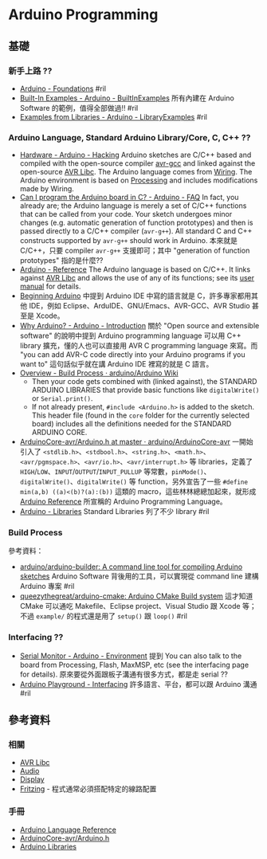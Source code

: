 # Arduino Programming

## 基礎

### 新手上路 ??

  - [Arduino \- Foundations](https://www.arduino.cc/en/Tutorial/Foundations) #ril
  - [Built-In Examples - Arduino \- BuiltInExamples](https://www.arduino.cc/en/Tutorial/BuiltInExamples) 所有內建在 Arduino Software 的範例，值得全部做過!! #ril
  - [Examples from Libraries - Arduino \- LibraryExamples](https://www.arduino.cc/en/Tutorial/LibraryExamples) #ril

### Arduino Language, Standard Arduino Library/Core, C, C++ ??

  - [Hardware - Arduino \- Hacking](https://www.arduino.cc/en/Hacking/HomePage) Arduino sketches are C/C++ based and compiled with the open-source compiler [avr-gcc](https://www.avrfreaks.net/) and linked against the open-source [AVR Libc](http://www.nongnu.org/avr-libc/). The Arduino language comes from [Wiring](http://wiring.org.co/). The Arduino environment is based on [Processing](http://processing.org/) and includes modifications made by Wiring.
  - [Can I program the Arduino board in C? - Arduino \- FAQ](https://www.arduino.cc/en/Main/FAQ#toc13) In fact, you already are; the Arduino language is merely a set of C/C++ functions that can be called from your code. Your sketch undergoes minor changes (e.g. automatic generation of function prototypes) and then is passed directly to a C/C++ compiler (`avr-g++`). All standard C and C++ constructs supported by `avr-g++` should work in Arduino. 本來就是 C/C++，只要 compiler `avr-g++` 支援即可；其中 "generation of function prototypes" 指的是什麼??
  - [Arduino \- Reference](https://www.arduino.cc/en/Reference/HomePage?from=Reference.Extended) The Arduino language is based on C/C++. It links against [AVR Libc](http://www.nongnu.org/avr-libc/user-manual/modules.html) and allows the use of any of its functions; see its [user manual](http://www.nongnu.org/avr-libc/user-manual/index.html) for details.
  - [Beginning Arduino](https://books.google.com.tw/books?id=QTbyAAAAQBAJ&pg=PA20) 中提到 Arduino IDE 中寫的語言就是 C，許多專家都用其他 IDE，例如 Eclipse、ArduIDE、GNU/Emacs、AVR-GCC、AVR Studio 甚至是 Xcode。
  - [Why Arduino? - Arduino \- Introduction](https://www.arduino.cc/en/Guide/Introduction) 關於 "Open source and extensible software" 的說明中提到 Arduino programming language 可以用 C++ library 擴充，懂的人也可以直接用 AVR C programming language 來寫。而 "you can add AVR-C code directly into your Arduino programs if you want to" 這句話似乎就在講 Arduino IDE 裡寫的就是 C 語言。
  - [Overview - Build Process · arduino/Arduino Wiki](https://github.com/arduino/Arduino/wiki/Build-Process#overview)
      - Then your code gets combined with (linked against), the STANDARD ARDUINO LIBRARIES that provide basic functions like `digitalWrite()` or `Serial.print()`.
      - If not already present, `#include <Arduino.h>` is added to the sketch. This header file (found in the `core` folder for the currently selected board) includes all the definitions needed for the STANDARD ARDUINO CORE.
  - [ArduinoCore\-avr/Arduino\.h at master · arduino/ArduinoCore\-avr](https://github.com/arduino/ArduinoCore-avr/blob/master/cores/arduino/Arduino.h) 一開始引入了 `<stdlib.h>`、`<stdbool.h>`、`<string.h>`、`<math.h>`、`<avr/pgmspace.h>`、`<avr/io.h>`、`<avr/interrupt.h>` 等 libraries，定義了 `HIGH`/`LOW`、`INPUT`/`OUTPUT`/`INPUT_PULLUP` 等常數，`pinMode()`、`digitalWrite()`、`digitalWrite()` 等 function，另外宣告了一些 `#define min(a,b) ((a)<(b)?(a):(b))` 這類的 macro，這些林林總總加起來，就形成 [Arduino Reference](https://www.arduino.cc/reference/en/) 所宣稱的 Arduino Programming Language。
  - [Arduino \- Libraries](https://www.arduino.cc/en/Reference/Libraries) Standard Libraries 列了不少 library #ril

### Build Process

參考資料：

  - [arduino/arduino\-builder: A command line tool for compiling Arduino sketches](https://github.com/arduino/arduino-builder) Arduino Software 背後用的工具，可以實現從 command line 建構 Arduino 專案 #ril
  - [queezythegreat/arduino\-cmake: Arduino CMake Build system](https://github.com/queezythegreat/arduino-cmake) 這才知道 CMake 可以通吃 Makefile、Eclipse project、Visual Studio 跟 Xcode 等；不過 `example/` 的程式還是用了 `setup()` 跟 `loop()` #ril

### Interfacing ??

  - [Serial Monitor - Arduino \- Environment](https://www.arduino.cc/en/Guide/Environment#serialmonitor) 提到 You can also talk to the board from Processing, Flash, MaxMSP, etc (see the interfacing page for details). 原來要從外面跟板子溝通有很多方式，都是走 serial ??
  - [Arduino Playground \- Interfacing](http://playground.arduino.cc/Main/Interfacing) 許多語言、平台，都可以跟 Arduino 溝通 #ril

## 參考資料

### 相關

  - [AVR Libc](avr-libc.md)
  - [Audio](arduino-audio.md)
  - [Display](arduino-display.md)
  - [Fritzing](fritzing.md) - 程式通常必須搭配特定的線路配置

### 手冊

  - [Arduino Language Reference](https://www.arduino.cc/reference/en/)
  - [ArduinoCore-avr/Arduino.h](https://github.com/arduino/ArduinoCore-avr/blob/master/cores/arduino/Arduino.h)
  - [Arduino Libraries](https://www.arduino.cc/en/Reference/Libraries)
